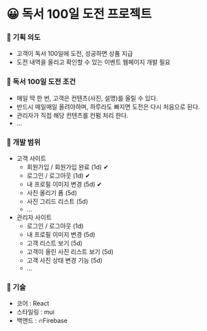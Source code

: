 # 😀 독서 100일 도전 프로젝트

### 📍 기획 의도

- 고객이 독서 100일에 도전, 성공하면 상품 지급
- 도전 내역을 올리고 확인할 수 있는 이벤트 웹페이지 개발 필요

### 📍 독서 100일 도전 조건

- 매일 딱 한 번, 고객은 컨텐츠(사진, 설명)를 올릴 수 있다.
- 반드시 매일매일 올려야하며, 하루라도 빠지면 도전은 다시 처음으로 된다.
- 관리자가 직접 해당 컨텐츠를 컨펌 처리 한다.
- ...

### 📍 개발 범위

- 고객 사이트
  - 회원가입 / 회원가입 완료 (1d)  ✔
  - 로그인 / 로그아웃 (1d) ✔
  - 내 프로필 이미지 변경 (5d) ✔
  - 사진 올리기 폼 (5d) 
  - 사진 그리드 리스트 (5d)
  - ...
- 관리자 사이트
  - 로그인 / 로그아웃 (1d)
  - 내 프로필 이미지 변경 (5d)
  - 고객 리스트 보기 (5d)
  - 고객이 올린 사진 리스트 보기 (5d)
  - 고객 사진 상태 변경 기능 (5d)
  - ...

### 📍 기술

- 코어 : React
- 스타일링 : mui
- 백앤드 : 🔥Firebase
